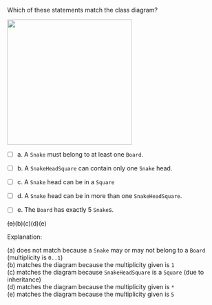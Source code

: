 <panel header="{{ icon_Q_A }} Statements about class diagram">
<question>

Which of these statements match the class diagram?

<img src="{{baseUrl}}/modeling/modelingStructures/classDiagramsIntermediate/images/mismatch.png" height="290" />
<p/>

- [ ] a. A `Snake` must belong to at least one `Board`.
- [ ] b. A `SnakeHeadSquare` can contain only one `Snake` head.
- [ ] c. A `Snake` head can be in a `Square`
- [ ] d. A `Snake` head can be in more than one `SnakeHeadSquare`.
- [ ] e. The `Board` has exactly 5 `Snake`s.


<div slot="answer">

~~(a)~~(b)(c)(d)(e)

Explanation:

(a) does not match because a `Snake` may or may not belong to a `Board` (multiplicity is `0..1`)<br>
(b) matches the diagram because the multiplicity given is `1`<br>
(c) matches the diagram because `SnakeHeadSquare` is a `Square` (due to inheritance)<br>
(d) matches the diagram because the multiplicity given is `*`<br>
(e) matches the diagram because the multiplicity given is `5`<br>

</div>
</question>
</panel>
